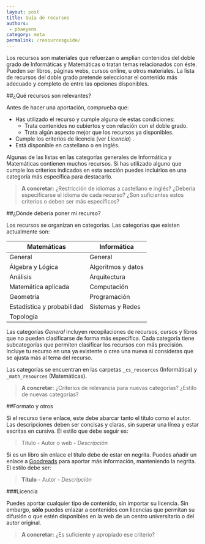 ```yaml
---
layout: post
title: Guía de recursos
authors:
 - pbaeyens
category: meta
permalink: /resourcesguide/
---
```


Los recursos son materiales que refuerzan o amplían contenidos del doble grado 
de Informáticas y Matemáticas o tratan temas relacionados con éste.  Pueden ser 
libros, páginas webs, cursos online, u otros materiales. La lista de recursos del 
doble grado pretende seleccionar el contenido más adecuado y completo de entre las 
opciones disponibles.

##¿Qué recursos son relevantes?

Antes de hacer una aportación, comprueba que:

 - Has utilizado el recurso y  cumple alguna de estas condiciones:
	 - Trata contenidos no cubiertos y con relación con el doble grado.
	 - Trata algún aspecto mejor que los recursos ya disponibles.
 - Cumple los criterios de licencia (ver *Licencia*) .
 - Está disponible en castellano o en inglés.

Algunas de las listas en las categorías generales de Informática  y Matemáticas contienen 
muchos recursos. Si has utilizado alguno que cumple los criterios indicados en esta sección 
puedes incluirlos en una categoría más específica para destacarlo.

>  **A concretar:**
>   ¿Restricción de idiomas a castellano e inglés? 
>   ¿Debería especificarse el idioma de cada recurso? 
>   ¿Son suficientes estos criterios o deben ser más específicos?

##¿Dónde debería poner mi recurso?

Los recursos se organizan en categorías.  Las categorías que existen actualmente son:

|Matemáticas|Informática|
|---|---|
|General|General|
|Álgebra y Lógica|Algoritmos y datos|
|Análisis|Arquitectura|
|Matemática aplicada|Computación|
|Geometría|Programación|
|Estadística y probabilidad|Sistemas y Redes|
|Topología|

Las categorías *General* incluyen recopilaciones de recursos, cursos y libros que no pueden 
clasificarse de forma más específica. Cada categoría tiene subcategorías que permiten clasificar 
los recursos con más precisión. Incluye tu recurso en una ya existente o crea una nueva si 
consideras que se ajusta más al tema del recurso.

Las categorías se encuentran en las carpetas `_cs_resources` (Informática) y `_math_resources` (Matemáticas).

> **A concretar:**
> ¿Criterios de relevancia para nuevas categorías?
> ¿Estilo de nuevas categorías?

##Formato y otros

Si el recurso tiene enlace, este debe abarcar tanto el título como el autor.
Las descripciones deben ser concisas y claras, sin superar una línea y estar 
escritas en cursiva. El estilo que debe seguir es:

>Título - Autor o web - *Descripción*

Si es un libro sin enlace el título debe de estar en negrita. Puedes añadir un 
enlace a [Goodreads](https://www.goodreads.com) para aportar más información, 
manteniendo la negrita. El estilo debe ser:

>**Título** - Autor - *Descripción*

###Licencia

Puedes aportar cualquier tipo de contenido, sin importar su licencia. Sin embargo, 
**sólo** puedes enlazar a contenidos con licencias que permitan su difusión o que 
estén disponibles en la web de un centro universitario o del autor original.

> **A concretar:**
> ¿Es suficiente y apropiado ese criterio?